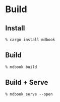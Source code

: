 # Build

## Install
```
% cargo install mdbook
```

## Build
```
% mdbook build
```

## Build + Serve
```
% mdbook serve --open
```

